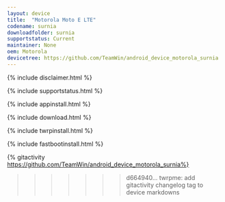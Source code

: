 ```yaml
---
layout: device
title:  "Motorola Moto E LTE"
codename: surnia
downloadfolder: surnia
supportstatus: Current
maintainer: None
oem: Motorola
devicetree: https://github.com/TeamWin/android_device_motorola_surnia
---
```


{% include disclaimer.html %}

{% include supportstatus.html %}

{% include appinstall.html %}

{% include download.html %}

{% include twrpinstall.html %}

{% include fastbootinstall.html %}

{% gitactivity  https://github.com/TeamWin/android_device_motorola_surnia%}
>>>>>>> d664940... twrpme: add gitactivity changelog tag to device markdowns
